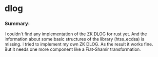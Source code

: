 # dlog
### Summary:
 I couldn't find any implementation of the ZK DLOG for rust yet. 
 And the information about some basic structures of the library (htss_ecdsa) is missing.
 I tried to implement my own ZK DLOG. As the result it works fine. But it needs one more component like a Fiat-Shamir transformation. 

